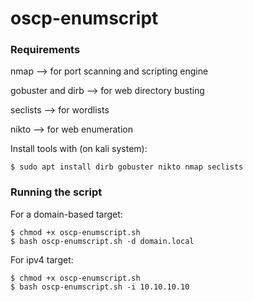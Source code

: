 # oscp-enumscript



### Requirements

nmap --> for port scanning and scripting engine

gobuster and dirb --> for web directory busting

seclists --> for wordlists

nikto --> for web enumeration


Install tools with (on kali system):
```
$ sudo apt install dirb gobuster nikto nmap seclists  
```



### Running the script
For a domain-based target:
```
$ chmod +x oscp-enumscript.sh
$ bash oscp-enumscript.sh -d domain.local
```
For ipv4 target:
```
$ chmod +x oscp-enumscript.sh
$ bash oscp-enumscript.sh -i 10.10.10.10
```


